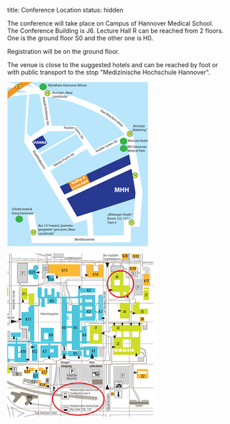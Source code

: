 title: Conference Location
status: hidden

The conference will take place on Campus of Hannover Medical School. The Conference Building is J6. Lecture Hall R can be reached from 2 floors. One is the ground floor S0 and the other one is H0. 

Registration will be on the ground floor.

The venue is close to the suggested hotels and can be reached by foot or with public transport to the stop "Medizinische Hochschule Hannover".

![Map](mapsneu.png)





![Lageplan](Lageplanmhh.png)
